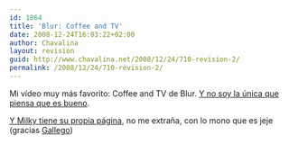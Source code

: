 ```yaml
---
id: 1864
title: 'Blur: Coffee and TV'
date: 2008-12-24T16:03:22+02:00
author: Chavalina
layout: revision
guid: http://www.chavalina.net/2008/12/24/710-revision-2/
permalink: /2008/12/24/710-revision-2/
---
```

Mi v&iacute;deo muy m&aacute;s favorito: Coffee and TV de Blur. <a href="http://www.pitchforkmedia.com/article/feature/36588/Staff_List_100_Awesome_Music_Videos" target="_blank">Y no soy la &uacute;nica que piensa que es bueno</a>.



<a href="http://www.milkyfan.com/" target="_blank">Y Milky tiene su propia p&aacute;gina</a>, no me extra&ntilde;a, con lo mono que es jeje (gracias <a href="http://www.chochitopelao.com/" target="_blank">Gallego</a>)